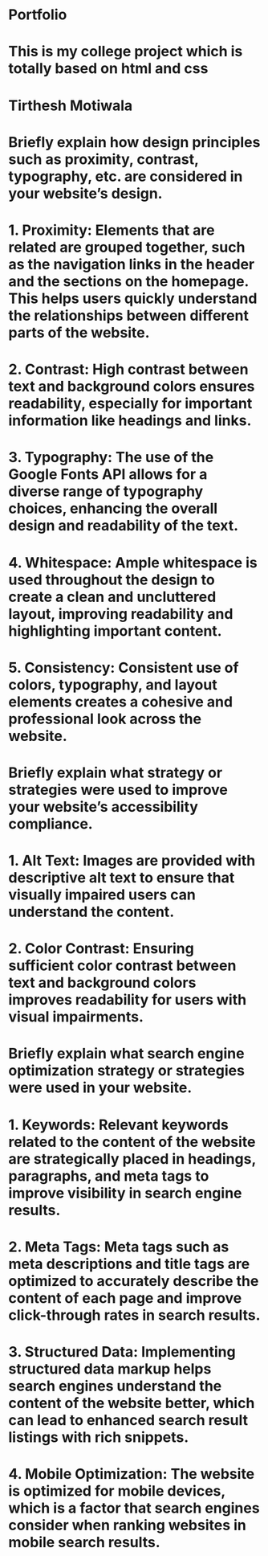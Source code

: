 # Portfolio
# This is my college project which is totally based on html and css
# Tirthesh Motiwala

# Briefly explain how design principles such as proximity, contrast, typography, etc. are considered in your website’s design.

# 1. Proximity: Elements that are related are grouped together, such as the navigation links in the header and the sections on the homepage. This helps users quickly understand the relationships between different parts of the website.
# 2. Contrast: High contrast between text and background colors ensures readability, especially for important information like headings and links.
# 3. Typography: The use of the Google Fonts API allows for a diverse range of typography choices, enhancing the overall design and readability of the text.
# 4. Whitespace: Ample whitespace is used throughout the design to create a clean and uncluttered layout, improving readability and highlighting important content.
# 5. Consistency: Consistent use of colors, typography, and layout elements creates a cohesive and professional look across the website.

# Briefly explain what strategy or strategies were used to improve your website’s accessibility compliance.

# 1. Alt Text: Images are provided with descriptive alt text to ensure that visually impaired users can understand the content.
# 2. Color Contrast: Ensuring sufficient color contrast between text and background colors improves readability for users with visual impairments.

# Briefly explain what search engine optimization strategy or strategies were used in your website.
# 1. Keywords: Relevant keywords related to the content of the website are strategically placed in headings, paragraphs, and meta tags to improve visibility in search engine results.
# 2. Meta Tags: Meta tags such as meta descriptions and title tags are optimized to accurately describe the content of each page and improve click-through rates in search results.
# 3. Structured Data: Implementing structured data markup helps search engines understand the content of the website better, which can lead to enhanced search result listings with rich snippets.
# 4. Mobile Optimization: The website is optimized for mobile devices, which is a factor that search engines consider when ranking websites in mobile search results.

